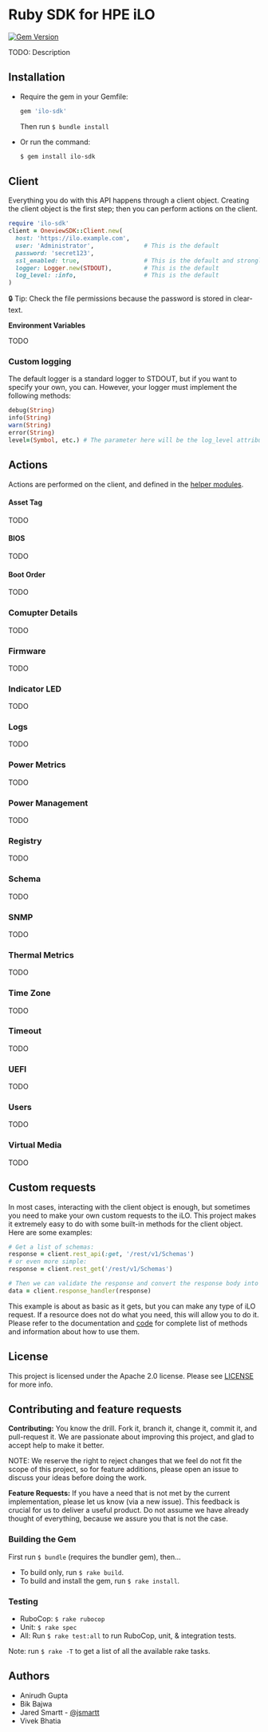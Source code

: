 # Ruby SDK for HPE iLO
[![Gem Version](https://badge.fury.io/rb/ilo-sdk.svg)](https://badge.fury.io/rb/ilo-sdk)

TODO: Description

## Installation

- Require the gem in your Gemfile:

  ```ruby
  gem 'ilo-sdk'
  ```

  Then run `$ bundle install`
- Or run the command:

  ```bash
  $ gem install ilo-sdk
  ```


## Client
Everything you do with this API happens through a client object. 
Creating the client object is the first step; then you can perform actions on the client.

```ruby 
require 'ilo-sdk'
client = OneviewSDK::Client.new(
  host: 'https://ilo.example.com',
  user: 'Administrator',              # This is the default
  password: 'secret123',
  ssl_enabled: true,                  # This is the default and strongly encouraged
  logger: Logger.new(STDOUT),         # This is the default
  log_level: :info,                   # This is the default
)
```

:lock: Tip: Check the file permissions because the password is stored in clear-text.

**Environment Variables**

TODO

### Custom logging
The default logger is a standard logger to STDOUT, but if you want to specify your own, you can.  However, your logger must implement the following methods:

```ruby
debug(String)
info(String)
warn(String)
error(String)
level=(Symbol, etc.) # The parameter here will be the log_level attribute
```


## Actions
Actions are performed on the client, and defined in the [helper modules](lib/ilo-sdk/helpers). 

#### Asset Tag
TODO

#### BIOS
TODO

#### Boot Order
TODO

### Comupter Details
TODO

### Firmware
TODO

### Indicator LED
TODO

### Logs
TODO

### Power Metrics
TODO

### Power Management
TODO

### Registry
TODO

### Schema
TODO

### SNMP
TODO

### Thermal Metrics
TODO

### Time Zone
TODO

### Timeout
TODO

### UEFI
TODO

### Users
TODO

### Virtual Media
TODO


## Custom requests
In most cases, interacting with the client object is enough, but sometimes you need to make your own custom requests to the iLO.
This project makes it extremely easy to do with some built-in methods for the client object. Here are some examples:

```ruby
# Get a list of schemas:
response = client.rest_api(:get, '/rest/v1/Schemas')
# or even more simple:
response = client.rest_get('/rest/v1/Schemas')

# Then we can validate the response and convert the response body into a hash...
data = client.response_handler(response)
```

This example is about as basic as it gets, but you can make any type of iLO request.
If a resource does not do what you need, this will allow you to do it.
Please refer to the documentation and [code](lib/ilo-sdk/rest.rb) for complete list of methods and information about how to use them.

## License
This project is licensed under the Apache 2.0 license. Please see [LICENSE](LICENSE) for more info.


## Contributing and feature requests
**Contributing:** You know the drill. Fork it, branch it, change it, commit it, and pull-request it.
We are passionate about improving this project, and glad to accept help to make it better.

NOTE: We reserve the right to reject changes that we feel do not fit the scope of this project, so for feature additions, please open an issue to discuss your ideas before doing the work.

**Feature Requests:** If you have a need that is not met by the current implementation, please let us know (via a new issue).
This feedback is crucial for us to deliver a useful product. Do not assume we have already thought of everything, because we assure you that is not the case.

### Building the Gem
First run `$ bundle` (requires the bundler gem), then...
 - To build only, run `$ rake build`.
 - To build and install the gem, run `$ rake install`.

### Testing
 - RuboCop: `$ rake rubocop`
 - Unit: `$ rake spec`
 - All: Run `$ rake test:all` to run RuboCop, unit, & integration tests.

Note: run `$ rake -T` to get a list of all the available rake tasks.

## Authors
 - Anirudh Gupta
 - Bik Bajwa
 - Jared Smartt - [@jsmartt](https://github.com/jsmartt)
 - Vivek Bhatia
